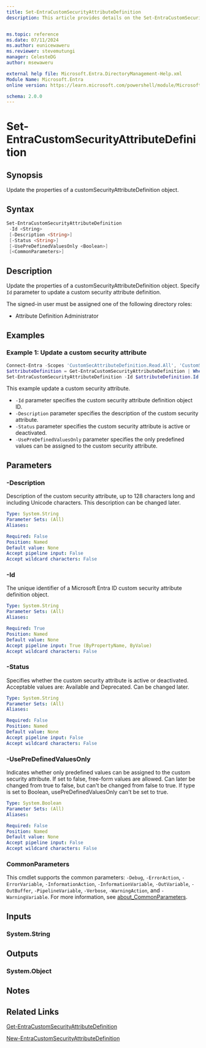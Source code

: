 ```yaml
---
title: Set-EntraCustomSecurityAttributeDefinition
description: This article provides details on the Set-EntraCustomSecurityAttributeDefinition command.


ms.topic: reference
ms.date: 07/11/2024
ms.author: eunicewaweru
ms.reviewer: stevemutungi
manager: CelesteDG
author: msewaweru

external help file: Microsoft.Entra.DirectoryManagement-Help.xml
Module Name: Microsoft.Entra
online version: https://learn.microsoft.com/powershell/module/Microsoft.Entra/Set-EntraCustomSecurityAttributeDefinition

schema: 2.0.0
---
```


# Set-EntraCustomSecurityAttributeDefinition

## Synopsis

Update the properties of a customSecurityAttributeDefinition object.

## Syntax

```powershell
Set-EntraCustomSecurityAttributeDefinition
 -Id <String>
 [-Description <String>]
 [-Status <String>]
 [-UsePreDefinedValuesOnly <Boolean>]
 [<CommonParameters>]
```

## Description

Update the properties of a customSecurityAttributeDefinition object. Specify `Id` parameter to update a custom security attribute definition.

The signed-in user must be assigned one of the following directory roles:

- Attribute Definition Administrator

## Examples

### Example 1: Update a custom security attribute

```powershell
Connect-Entra -Scopes 'CustomSecAttributeDefinition.Read.All', 'CustomSecAttributeDefinition.ReadWrite.All'
$attributeDefinition = Get-EntraCustomSecurityAttributeDefinition | Where-Object {$_.Name -eq 'Engineering'}
Set-EntraCustomSecurityAttributeDefinition -Id $attributeDefinition.Id -Description 'Engineering Description' -Status 'Available' -UsePreDefinedValuesOnly $false
```

This example update a custom security attribute.

- `-Id` parameter specifies the custom security attribute definition object ID.
- `-Description` parameter specifies the description of the custom security attribute.
- `-Status` parameter specifies the custom security attribute is active or deactivated.
- `-UsePreDefinedValuesOnly` parameter specifies the only predefined values can be assigned to the custom security attribute.

## Parameters

### -Description

Description of the custom security attribute, up to 128 characters long and including Unicode characters. This description can be changed later.

```yaml
Type: System.String
Parameter Sets: (All)
Aliases:

Required: False
Position: Named
Default value: None
Accept pipeline input: False
Accept wildcard characters: False
```

### -Id

The unique identifier of a Microsoft Entra ID custom security attribute definition object.

```yaml
Type: System.String
Parameter Sets: (All)
Aliases:

Required: True
Position: Named
Default value: None
Accept pipeline input: True (ByPropertyName, ByValue)
Accept wildcard characters: False
```

### -Status

Specifies whether the custom security attribute is active or deactivated. Acceptable values are: Available and Deprecated. Can be changed later.

```yaml
Type: System.String
Parameter Sets: (All)
Aliases:

Required: False
Position: Named
Default value: None
Accept pipeline input: False
Accept wildcard characters: False
```

### -UsePreDefinedValuesOnly

Indicates whether only predefined values can be assigned to the custom security attribute. If set to false, free-form values are allowed. Can later be changed from true to false, but can't be changed from false to true. If type is set to Boolean, usePreDefinedValuesOnly can't be set to true.

```yaml
Type: System.Boolean
Parameter Sets: (All)
Aliases:

Required: False
Position: Named
Default value: None
Accept pipeline input: False
Accept wildcard characters: False
```

### CommonParameters

This cmdlet supports the common parameters: `-Debug`, `-ErrorAction`, `-ErrorVariable`, `-InformationAction`, `-InformationVariable`, `-OutVariable`, `-OutBuffer`, `-PipelineVariable`, `-Verbose`, `-WarningAction`, and `-WarningVariable`. For more information, see [about_CommonParameters](https://go.microsoft.com/fwlink/?LinkID=113216).

## Inputs

### System.String

## Outputs

### System.Object

## Notes

## Related Links

[Get-EntraCustomSecurityAttributeDefinition](Get-EntraCustomSecurityAttributeDefinition.md)

[New-EntraCustomSecurityAttributeDefinition](New-EntraCustomSecurityAttributeDefinition.md)
